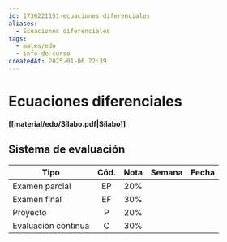 ```yaml
---
id: 1736221151-ecuaciones-diferenciales
aliases:
  - Ecuaciones diferenciales
tags:
  - mates/edo
  - info-de-curso
createdAt: 2025-01-06 22:39
---
```


# Ecuaciones diferenciales

**[[material/edo/Sílabo.pdf|Sílabo]]**

## Sistema de evaluación

| Tipo                | Cód. | Nota | Semana | Fecha |
| ------------------- | :--: | :--: | :----: | :---: |
| Examen parcial      |  EP  | 20%  |        |       |
| Examen final        |  EF  | 30%  |        |       |
| Proyecto            |  P   | 20%  |        |       |
| Evaluación continua |  C   | 30%  |        |       |
